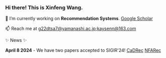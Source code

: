 ### Hi there! This is Xinfeng Wang. 

🔭 I’m currently working on **Recommendation Systems**. [Google Scholar](https://scholar.google.com/citations?user=l-ye3qgAAAAJ&hl=zh-CN)

📫 Reach me at g22dtsa7@yamanashi.ac.jp;kaysenn@163.com

✨ News ✨

**April 8 2024** - We have two papers accepted to SIGIR'24! [CaDRec](https://arxiv.org/pdf/2404.06895) [NFARec](https://arxiv.org/pdf/2404.06900)
